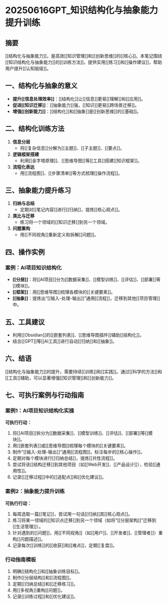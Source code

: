 # 20250616GPT_知识结构化与抽象能力提升训练

## 摘要

[[结构化与抽象能力]]，是高效[[知识管理]]和[[创新思维]]的[[核心]]。本笔记围绕[[知识结构化与抽象能力]]的[[训练方法]]，提供实用[[练习]]和[[操作建议]]，帮助用户提升[[认知层级]]。

## 一、结构化与抽象的意义

- **提升[[信息处理效率]]**：[[结构化]]让[[信息]]更易[[理解]]和[[应用]]。
- **促进[[知识迁移]]**：[[抽象能力]]强，[[知识]]更易[[跨场景迁移]]。
- **增强[[创新能力]]**：[[结构化]]和[[抽象]]是[[创新思维]]的[[基础]]。

## 二、结构化训练方法

1. **信息分层**
   - 将[[复杂信息]]分解为[[主题]]、[[子主题]]、[[要点]]。
2. **逻辑框架搭建**
   - 利用[[金字塔原理]]、[[思维导图]]等[[工具]]搭建[[知识框架]]。
3. **流程化表达**
   - 用[[流程图]]、[[步骤清单]]等方式梳理[[操作流程]]。

## 三、抽象能力提升练习

1. **归纳与总结**
   - 定期对[[笔记内容]]进行[[归纳]]，提炼[[核心观点]]。
2. **类比与迁移**
   - 练习将一个领域的[[知识迁移]]到另一个领域。
3. **问题重构**
   - 用[[不同视角]]重新定义和拆解[[问题]]。

## 四、操作实例

### 案例：AI项目知识结构化

- **[[分层]]**：将[[AI项目]]分为[[数据采集]]、[[模型训练]]、[[评估]]、[[部署]]等[[模块]]。
- **[[框架]]**：用[[思维导图]]梳理各模块的[[关键要素]]。
- **[[抽象]]**：提炼出“[[输入-处理-输出]]”通用[[流程]]，迁移到其他[[项目管理]]中。

## 五、工具建议

- 利用[[Obsidian]]的[[嵌套列表]]、[[思维导图插件]]辅助[[结构化]]。
- 结合[[GPT]]等[[AI工具]]进行自动[[归纳]]和[[抽象]]。

## 六、结语

[[结构化与抽象能力]]的提升，需要持续[[训练]]和[[实践]]。通过[[科学的方法]]和[[工具]]辅助，可以显著增强[[知识管理]]和[[创新能力]]。

## 七、可执行案例与行动指南

### 案例1：AI项目知识结构化实操

**可执行行动：**
1. 将[[AI项目]]拆分为[[数据采集]]、[[模型训练]]、[[评估]]、[[部署]]等[[模块]]。
2. 用[[嵌套列表]]或[[思维导图]]梳理每个模块的[[关键要素]]。
3. 制作“[[输入-处理-输出]]”通用[[流程图]]，标注每步的[[核心操作]]。
4. 定期对每个模块进行[[归纳总结]]，提炼[[共性流程]]。
5. 尝试将该[[结构迁移]]到其他项目（如[[Web开发]]、[[产品设计]]），检验[[通用性]]。
6. 记录[[迁移过程]]中的[[适配点]]和[[优化建议]]。

### 案例2：抽象能力提升训练

**可执行行动：**
1. 每周选取一篇[[笔记]]，尝试用一句话[[归纳]]其[[核心观点]]。
2. 练习将某一领域的[[知识点迁移]]到另一个领域（如将“[[分层架构]]”迁移到[[生活管理]]）。
3. 针对遇到的[[问题]]，用[[不同视角]]（如[[用户]]、[[开发者]]、[[管理者]]）重构[[问题描述]]。
4. 记录每次[[训练]]的[[收获]]和[[难点]]，定期[[复盘]]。

### 行动指南模板

1. 明确[[结构化]]和[[抽象训练目标]]。
2. 制作[[分层结构]]和[[流程图]]。
3. 定期[[归纳总结]]和[[迁移练习]]。
4. 用[[多视角]]重构[[问题]]。
5. 记录[[训练过程]]和[[优化建议]]。
